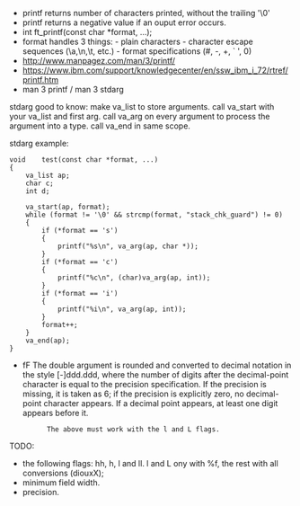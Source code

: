  - printf returns number of characters printed, without the trailing '\0'
 - printf returns a negative value if an ouput error occurs.
 - int	ft_printf(const char *format, ...);
 - format handles 3 things: - plain characters
							- character escape sequences (\a,\n,\t, etc.)
							- format specifications	(#, -, +, ` ', 0)
 - http://www.manpagez.com/man/3/printf/
 - https://www.ibm.com/support/knowledgecenter/en/ssw_ibm_i_72/rtref/printf.htm
 - man 3 printf / man 3 stdarg

stdarg good to know:
	make va_list to store arguments.
	call va_start with your va_list and first arg.
	call va_arg on every argument to process the argument into a type.
	call va_end in same scope.

stdarg example:

	void	test(const char *format, ...)
	{
		va_list ap;
		char c;
		int d;

		va_start(ap, format);
		while (format != '\0' && strcmp(format, "stack_chk_guard") != 0)
		{
			if (*format == 's')
			{
				printf("%s\n", va_arg(ap, char *));
			}
			if (*format == 'c')
			{
				printf("%c\n", (char)va_arg(ap, int));
			}
			if (*format == 'i')
			{
				printf("%i\n", va_arg(ap, int));
			}
			format++;
		}
		va_end(ap);
	}

 - fF      The double argument is rounded and converted to decimal notation
             in the style [-]ddd.ddd, where the number of digits after the
             decimal-point character is equal to the precision specification.
             If the precision is missing, it is taken as 6; if the precision
             is explicitly zero, no decimal-point character appears.  If a
             decimal point appears, at least one digit appears before it.

			 The above must work with the l and L flags.


TODO:
 - the following flags: hh, h, l and ll. 
 	l and L ony with %f, the rest with all conversions (diouxX);
 - minimum field width.
 - precision.